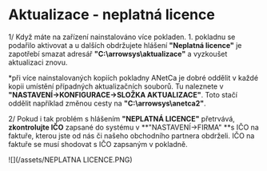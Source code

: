 # Aktualizace - neplatná licence

1/ Když máte na zařízení nainstalováno více pokladen. 1. pokladnu se podařilo aktivovat a u dalších obdržujete hlášení **"Neplatná licence"** je zapotřebí smazat adresář **"C:\arrowsys\aktualizace"** a vyzkoušet aktualizaci znovu.

\*při více nainstalovaných kopiích pokladny ANetCa je dobré oddělit v každé kopii umístění případných aktualizačních souborů. Tu naleznete v  **"NASTAVENÍ-&gt;KONFIGURACE-&gt;SLOŽKA AKTUALIZACE"**. Toto stačí oddělit například změnou cesty na **"C:\arrowsys\anetca2"**.

2/ Pokud i tak problém s hlášením **"NEPLATNÁ LICENCE"** přetrvává, **zkontrolujte IČO** zapsané do systému v **"NASTAVENÍ-&gt;FIRMA" **s IČO na faktuře, kterou jste od nás či našeho obchodního partnera obdrželi. IČO na faktuře se musí shodovat s IČO zapsaným v pokladně.

![](/assets/NEPLATNA LICENCE.PNG)

